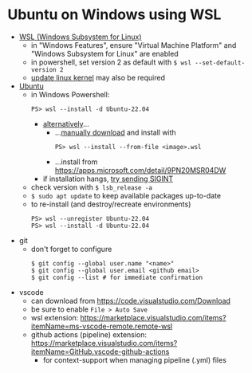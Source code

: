 # Ubuntu on Windows using WSL

* [WSL (Windows Subsystem for Linux)](https://learn.microsoft.com/en-us/windows/wsl/install)
  * in "Windows Features", ensure "Virtual Machine Platform" and "Windows Subsystem for Linux" are enabled
  * in powershell, set version 2 as default with `$ wsl --set-default-version 2`
  * [update linux kernel](https://learn.microsoft.com/en-us/windows/wsl/install-manual#step-4---download-the-linux-kernel-update-package) may also be required
* [Ubuntu](https://ubuntu.com/)
  * in Windows Powershell:
    ```
    PS> wsl --install -d Ubuntu-22.04
    ```
    * [alternatively](https://documentation.ubuntu.com/wsl/latest/howto/install-ubuntu-wsl2/)...
      * ...[manually download](https://ubuntu.com/desktop/wsl) and install with
        ```
        PS> wsl --install --from-file <image>.wsl
        ``` 
      * ...install from https://apps.microsoft.com/detail/9PN20MSR04DW
    * if installation hangs, [try sending SIGINT](https://github.com/microsoft/WSL/issues/6405)
  * check version with `$ lsb_release -a`
  * `$ sudo apt update` to keep available packages up-to-date
  * to re-install (and destroy/recreate environments)
      ```
      PS> wsl --unregister Ubuntu-22.04
      PS> wsl --install -d Ubuntu-22.04
      ```
* git
  * don't forget to configure
    ```
    $ git config --global user.name "<name>"
    $ git config --global user.email <github email>
    $ git config --list # for immediate confirmation
    ```
* vscode
  * can download from https://code.visualstudio.com/Download
  * be sure to enable `File > Auto Save`
  * wsl extension: https://marketplace.visualstudio.com/items?itemName=ms-vscode-remote.remote-wsl
  * github actions (pipeline) extension: https://marketplace.visualstudio.com/items?itemName=GitHub.vscode-github-actions
    * for context-support when managing pipeline (.yml) files
